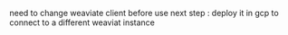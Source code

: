 need to change weaviate client before use 
next step : deploy it in gcp to connect to a different weaviat instance 
